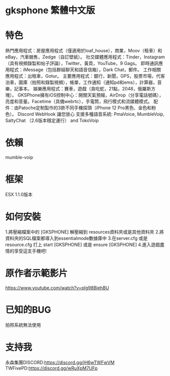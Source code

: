 # gksphone 繁體中文版

# 特色
熱門應用程式：房屋應用程式（僅適用於loaf_house），商業，Moov（租車）和eBay，汽車銷售，Zedge（自訂壁紙）。
社交媒體應用程式：Tinder，Instagram（具有視頻錄製和帖子評論），Twitter，黃頁，YouTube，9 Gags。
即時通訊應用程式：iMessage（包括群組聊天和語音信箱），Dark Chat，郵件。
工作相關應用程式：出租車，Gotur。
主要應用程式：銀行，新聞，GPS，股票市場，代客泊車，圖庫（拍照和錄製視頻），帳單，工作通知（通知pd和ems），計算器，音樂，記事本。
娛樂應用程式：賽車，遊戲（貪吃蛇，21點，2048，俄羅斯方塊）。
GKSPhone擁有iOS控制中心：開關天氣預報，AirDrop（分享電話號碼），亮度和音量。Facetime（具備webrtc），手電筒，飛行模式和流媒體模式。
配件：由Patoche定制製作的3款不同手機探頭（iPhone 12 Pro黑色、金色和粉色）。
Discord WebHook 讓您放心
支援多種語音系統: PmaVoice, MumbleVoip, SaltyChat （2.6版本穩定運行） and TokoVoip


# 依賴 
mumble-voip

# 框架
ESX 1.1.0版本

# 如何安裝
1.將壓縮檔案中的 [GKSPHONE] 解壓縮到 resources資料夾或是其他資料夾
2.將資料夾的SQL檔案都導入到essentialmode數據庫中
3.在server.cfg 或是 resource.cfg 打上 start [GKSPHONE] 或是 ensure [GKSPHONE]
4.進入遊戲盡情的享受這支手機吧!

# 原作者示範影片
https://www.youtube.com/watch?v=plg98BjehBU

# 已知的BUG
拍照系統無法使用

# 支持我
永森集團DISCORD:https://discord.gg/jH6wTWFwVM  
TWFivePD:https://discord.gg/wRuXpM7UFp
